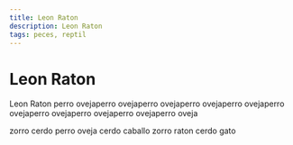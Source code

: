 ```yaml
---
title: Leon Raton
description: Leon Raton
tags: peces, reptil
---
```


# Leon Raton

Leon Raton perro ovejaperro ovejaperro ovejaperro ovejaperro ovejaperro ovejaperro ovejaperro ovejaperro ovejaperro oveja

zorro cerdo perro oveja cerdo caballo zorro raton cerdo gato
